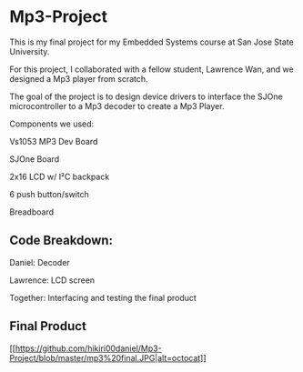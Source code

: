 # Mp3-Project

This is my final project for my Embedded Systems course at San Jose State University.

For this project, I collaborated with a fellow student, Lawrence Wan, and we designed a Mp3 player from scratch.

The goal of the project is to design device drivers to interface the SJOne microcontroller to a Mp3 decoder to create a Mp3 Player.


Components we used:

Vs1053 MP3 Dev Board


SJOne Board


2x16 LCD w/ I²C backpack


6 push button/switch


Breadboard


## Code Breakdown:


Daniel: Decoder


Lawrence: LCD screen


Together: Interfacing and testing the final product

## Final Product
[[https://github.com/hikiri00daniel/Mp3-Project/blob/master/mp3%20final.JPG|alt=octocat]]
